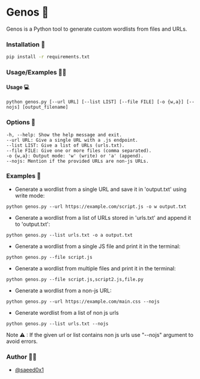 # Genos 🤖

Genos is a Python tool to generate custom wordlists from files and URLs.


### Installation 🚀

```bash
pip install -r requirements.txt
```

### Usage/Examples 🏌️‍♂️

#### Usage 💻

```shell
python genos.py [--url URL] [--list LIST] [--file FILE] [-o {w,a}] [--nojs] [output_filename]
```

### Options 🚦
```shell
-h, --help: Show the help message and exit.
--url URL: Give a single URL with a .js endpoint.
--list LIST: Give a list of URLs (urls.txt).
--file FILE: Give one or more files (comma separated).
-o {w,a}: Output mode: 'w' (write) or 'a' (append).
--nojs: Mention if the provided URLs are non-js URLs.
```

### Examples 🏇
- Generate a wordlist from a single URL and save it in 'output.txt' using write mode:
```shell
python genos.py --url https://example.com/script.js -o w output.txt
```
- Generate a wordlist from a list of URLs stored in 'urls.txt' and append it to 'output.txt':
```shell
python genos.py --list urls.txt -o a output.txt
```
- Generate a wordlist from a single JS file and print it in the terminal:
```shell
python genos.py --file script.js
```
- Generate a wordlist from multiple files and print it in the terminal:
```shell
python genos.py --file script.js,script2.js,file.py
```
- Generate a wordlist from a non-js URL:
```shell
python genos.py --url https://example.com/main.css --nojs
```
- Generate wordlist from a list of non js urls
```shell
python genos.py --list urls.txt --nojs
```

Note ⚠ : If the given url or list contains non js urls use "--nojs" argument to avoid errors.

### Author 👨‍💻

- [@saeed0x1](https://www.github.com/saeed0x1)

